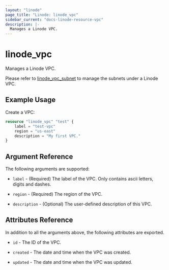 ```yaml
---
layout: "linode"
page_title: "Linode: linode_vpc"
sidebar_current: "docs-linode-resource-vpc"
description: |-
  Manages a Linode VPC.
---
```


# linode\_vpc

Manages a Linode VPC.

Please refer to [linode_vpc_subnet](vpc_subnet.html.markdown) to manage the subnets under a Linode VPC.

## Example Usage

Create a VPC:

```terraform
resource "linode_vpc" "test" {
    label = "test-vpc"
    region = "us-east"
    description = "My first VPC."
}
```

## Argument Reference

The following arguments are supported:

* `label` - (Required) The label of the VPC. Only contains ascii letters, digits and dashes.

* `region` - (Required) The region of the VPC.

* `description` - (Optional) The user-defined description of this VPC.

## Attributes Reference

In addition to all the arguments above, the following attributes are exported.

* `id` - The ID of the VPC.

* `created` - The date and time when the VPC was created.

* `updated` - The date and time when the VPC was updated.
